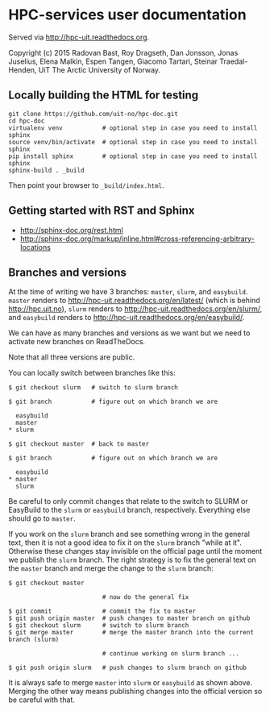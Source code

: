

# HPC-services user documentation

Served via http://hpc-uit.readthedocs.org.

Copyright (c) 2015
Radovan Bast,
Roy Dragseth,
Dan Jonsson,
Jonas Juselius,
Elena Malkin,
Espen Tangen,
Giacomo Tartari,
Steinar Traedal-Henden,
UiT The Arctic University of Norway.


## Locally building the HTML for testing

```
git clone https://github.com/uit-no/hpc-doc.git
cd hpc-doc
virtualenv venv           # optional step in case you need to install sphinx
source venv/bin/activate  # optional step in case you need to install sphinx
pip install sphinx        # optional step in case you need to install sphinx
sphinx-build . _build
```

Then point your browser to `_build/index.html`.


## Getting started with RST and Sphinx

- http://sphinx-doc.org/rest.html
- http://sphinx-doc.org/markup/inline.html#cross-referencing-arbitrary-locations


## Branches and versions

At the time of writing we have 3 branches: `master`, `slurm`, and `easybuild`.
`master` renders to http://hpc-uit.readthedocs.org/en/latest/ (which is behind http://hpc.uit.no),
`slurm` renders to http://hpc-uit.readthedocs.org/en/slurm/,
and `easybuild` renders to http://hpc-uit.readthedocs.org/en/easybuild/.

We can have as many branches and versions as we want but we need to activate
new branches on ReadTheDocs.

Note that all three versions are public.

You can locally switch between branches like this:
```
$ git checkout slurm   # switch to slurm branch

$ git branch           # figure out on which branch we are

  easybuild
  master
* slurm

$ git checkout master  # back to master

$ git branch           # figure out on which branch we are

  easybuild
* master
  slurm
```

Be careful to only commit changes that relate to the switch to SLURM or
EasyBuild to the `slurm` or `easybuild` branch, respectively. Everything else
should go to `master`.

If you work on the `slurm` branch and see something wrong in the general text,
then it is not a good idea to fix it on the `slurm` branch "while at it".
Otherwise these changes stay invisible on the official page until the moment we
publish the `slurm` branch.  The right strategy is to fix the general text on
the `master` branch and merge the change to the `slurm` branch:
```
$ git checkout master

                          # now do the general fix

$ git commit              # commit the fix to master
$ git push origin master  # push changes to master branch on github
$ git checkout slurm      # switch to slurm branch
$ git merge master        # merge the master branch into the current branch (slurm)

                          # continue working on slurm branch ...

$ git push origin slurm   # push changes to slurm branch on github
```

It is always safe to merge `master` into `slurm` or `easybuild` as shown above.
Merging the other way means publishing changes into the official version so be
careful with that.
